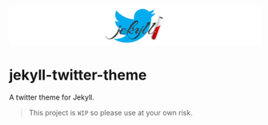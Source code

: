 ![IMAGE](image.png)

# jekyll-twitter-theme

A twitter theme for Jekyll.

> This project is `WIP` so please use at your own risk.